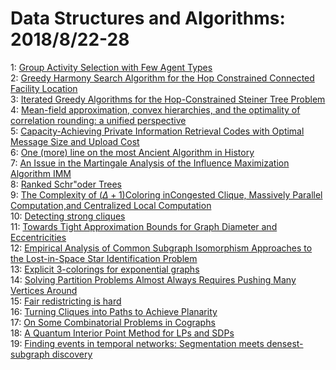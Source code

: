 # Data Structures and Algorithms: 2018/8/22-28  
1: [Group Activity Selection with Few Agent Types](https://doi.org/10.48550/arXiv.1808.06954)  
2: [Greedy Harmony Search Algorithm for the Hop Constrained Connected  Facility Location](https://doi.org/10.48550/arXiv.1808.06958)  
3: [Iterated Greedy Algorithms for the Hop-Constrained Steiner Tree Problem](https://doi.org/10.48550/arXiv.1808.06981)  
4: [Mean-field approximation, convex hierarchies, and the optimality of  correlation rounding: a unified perspective](https://doi.org/10.48550/arXiv.1808.07226)  
5: [Capacity-Achieving Private Information Retrieval Codes with Optimal  Message Size and Upload Cost](https://doi.org/10.48550/arXiv.1808.07536)  
6: [One (more) line on the most Ancient Algorithm in History](https://doi.org/10.48550/arXiv.1808.07957)  
7: [An Issue in the Martingale Analysis of the Influence Maximization  Algorithm IMM](https://doi.org/10.48550/arXiv.1808.09363)  
8: [Ranked Schr\"oder Trees](https://doi.org/10.48550/arXiv.1808.08376)  
9: [The Complexity of $(\Delta + 1)$Coloring inCongested Clique, Massively  Parallel Computation,and Centralized Local Computation](https://doi.org/10.48550/arXiv.1808.08419)  
10: [Detecting strong cliques](https://doi.org/10.48550/arXiv.1808.08817)  
11: [Towards Tight Approximation Bounds for Graph Diameter and Eccentricities](https://doi.org/10.48550/arXiv.1808.08494)  
12: [Empirical Analysis of Common Subgraph Isomorphism Approaches to the  Lost-in-Space Star Identification Problem](https://doi.org/10.48550/arXiv.1808.08686)  
13: [Explicit 3-colorings for exponential graphs](https://doi.org/10.48550/arXiv.1808.08691)  
14: [Solving Partition Problems Almost Always Requires Pushing Many Vertices  Around](https://doi.org/10.48550/arXiv.1808.08772)  
15: [Fair redistricting is hard](https://doi.org/10.48550/arXiv.1808.08905)  
16: [Turning Cliques into Paths to Achieve Planarity](https://doi.org/10.48550/arXiv.1808.08925)  
17: [On Some Combinatorial Problems in Cographs](https://doi.org/10.48550/arXiv.1808.09117)  
18: [A Quantum Interior Point Method for LPs and SDPs](https://doi.org/10.48550/arXiv.1808.09266)  
19: [Finding events in temporal networks: Segmentation meets densest-subgraph  discovery](https://doi.org/10.48550/arXiv.1808.09317)  